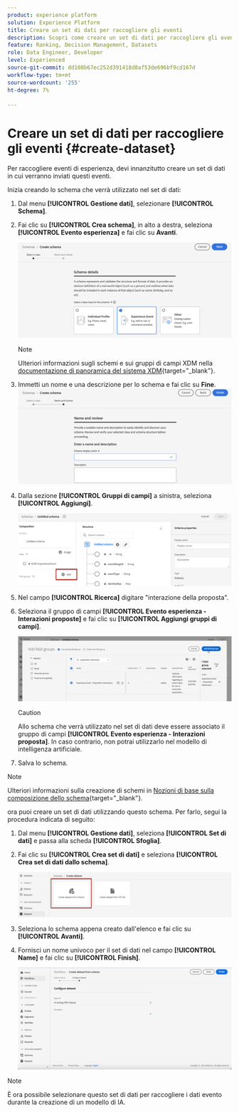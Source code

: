 ```yaml
---
product: experience platform
solution: Experience Platform
title: Creare un set di dati per raccogliere gli eventi
description: Scopri come creare un set di dati per raccogliere gli eventi
feature: Ranking, Decision Management, Datasets
role: Data Engineer, Developer
level: Experienced
source-git-commit: dd108b67ec252d391418d8af53de696bf9cd167d
workflow-type: tm+mt
source-wordcount: '255'
ht-degree: 7%

---
```


# Creare un set di dati per raccogliere gli eventi {#create-dataset}

Per raccogliere eventi di esperienza, devi innanzitutto creare un set di dati in cui verranno inviati questi eventi.

Inizia creando lo schema che verrà utilizzato nel set di dati:

1. Dal menu **[!UICONTROL Gestione dati]**, selezionare **[!UICONTROL Schema]**.

1. Fai clic su **[!UICONTROL Crea schema]**, in alto a destra, seleziona **[!UICONTROL Evento esperienza]** e fai clic su **Avanti**.

   ![](../../offers/assets/ai-ranking-xdm-event.png)

   >[!NOTE]
   >
   >Ulteriori informazioni sugli schemi e sui gruppi di campi XDM nella [documentazione di panoramica del sistema XDM](https://experienceleague.adobe.com/docs/experience-platform/xdm/home.html?lang=it){target="_blank"}.

1. Immetti un nome e una descrizione per lo schema e fai clic su **Fine**.
   ![](../../offers/assets/ai-ranking-xdm-event-2.png)

1. Dalla sezione **[!UICONTROL Gruppi di campi]** a sinistra, seleziona **[!UICONTROL Aggiungi]**.

   ![](../../offers/assets/ai-ranking-fields-groups.png)

1. Nel campo **[!UICONTROL Ricerca]** digitare &quot;interazione della proposta&quot;.

1. Seleziona il gruppo di campi **[!UICONTROL Evento esperienza - Interazioni proposte]** e fai clic su **[!UICONTROL Aggiungi gruppi di campi]**.

   ![](../../offers/assets/ai-ranking-add-field-group.png)

   >[!CAUTION]
   >
   >Allo schema che verrà utilizzato nel set di dati deve essere associato il gruppo di campi **[!UICONTROL Evento esperienza - Interazioni proposta]**. In caso contrario, non potrai utilizzarlo nel modello di intelligenza artificiale.

1. Salva lo schema.

>[!NOTE]
>
>Ulteriori informazioni sulla creazione di schemi in [Nozioni di base sulla composizione dello schema](https://experienceleague.adobe.com/docs/experience-platform/xdm/schema/composition.html?lang=it#understanding-schemas){target="_blank"}.

ora puoi creare un set di dati utilizzando questo schema. Per farlo, segui la procedura indicata di seguito:

1. Dal menu **[!UICONTROL Gestione dati]**, seleziona **[!UICONTROL Set di dati]** e passa alla scheda **[!UICONTROL Sfoglia]**.

1. Fai clic su **[!UICONTROL Crea set di dati]** e seleziona **[!UICONTROL Crea set di dati dallo schema]**.

   ![](../../offers/assets/ai-ranking-create-dataset-from-schema.png)

1. Seleziona lo schema appena creato dall&#39;elenco e fai clic su **[!UICONTROL Avanti]**.

1. Fornisci un nome univoco per il set di dati nel campo **[!UICONTROL Name]** e fai clic su **[!UICONTROL Finish]**.

   ![](../../offers/assets/ai-ranking-dataset-name.png)

>[!NOTE]
>
>È ora possibile selezionare questo set di dati per raccogliere i dati evento durante la creazione di un modello di IA<!--add link to Creat AI models section-->.
